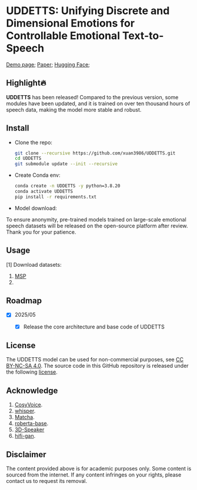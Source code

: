 # UDDETTS: Unifying Discrete and Dimensional Emotions for Controllable Emotional Text-to-Speech

[Demo page](https://anonymous.4open.science/w/UDDETTS/);
[Paper](https://openreview.net/pdf?id=DuPYSaCiep);
[Hugging Face]();

## Highlight🔥
**UDDETTS** has been released! Compared to the previous version, some modules have been updated, 
and it is trained on over ten thousand hours of speech data, making the model more stable and robust.

## Install
- Clone the repo:
    ``` sh
    git clone --recursive https://github.com/xuan3986/UDDETTS.git
    cd UDDETTS
    git submodule update --init --recursive
    ```

- Create Conda env:

    ``` sh
    conda create -n UDDETTS -y python=3.8.20
    conda activate UDDETTS
    pip install -r requirements.txt
    ```
- Model download:
  
To ensure anonymity, pre-trained models trained on large-scale emotional speech datasets will be released on the open-source platform after review. Thank you for your patience.

## Usage
[1] Download datasets:
1. [MSP](https://lab-msp.com/MSP/MSP-Podcast.html)
2. 


## Roadmap

- [x] 2025/05

    - [x] Release the core architecture and base code of UDDETTS

## License
The UDDETTS model can be used for non-commercial purposes, see [CC BY-NC-SA 4.0](https://creativecommons.org/licenses/by-nc-sa/4.0/). The source code in this GitHub repository 
is released under the following [license](./LICENSE).

## Acknowledge
1. [CosyVoice](https://github.com/FunAudioLLM/CosyVoice).
2. [whisper](https://github.com/openai/whisper).
3. [Matcha](https://github.com/shivammehta25/Matcha-TTS).
4. [roberta-base](https://huggingface.co/FacebookAI/roberta-base).
5. [3D-Speaker](https://github.com/modelscope/3D-Speaker)
6. [hifi-gan](https://github.com/jik876/hifi-gan).


## Disclaimer
The content provided above is for academic purposes only. Some content is sourced from the internet. If any content infringes on your rights, please contact us to request its removal.